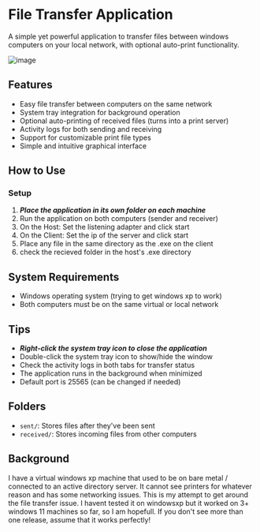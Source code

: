 # File Transfer Application

A simple yet powerful application to transfer files between windows computers on your local network, with optional auto-print functionality.

![image](https://github.com/user-attachments/assets/7841283b-059a-40d1-80d5-6954750bc97d)


## Features

- Easy file transfer between computers on the same network
- System tray integration for background operation
- Optional auto-printing of received files (turns into a print server)
- Activity logs for both sending and receiving
- Support for customizable print file types
- Simple and intuitive graphical interface

## How to Use

### Setup
1. ***Place the application in its own folder on each machine***
2. Run the application on both computers (sender and receiver)
4. On the Host: Set the listening adapter and click start
5. On the Client: Set the ip of the server and click start
6. Place any file in the same directory as the .exe on the client
7. check the recieved folder in the host's .exe directory

## System Requirements
- Windows operating system (trying to get windows xp to work)
- Both computers must be on the same virtual or local network

## Tips
- ***Right-click the system tray icon to close the application***
- Double-click the system tray icon to show/hide the window
- Check the activity logs in both tabs for transfer status
- The application runs in the background when minimized
- Default port is 25565 (can be changed if needed)

## Folders
- `sent/`: Stores files after they've been sent
- `received/`: Stores incoming files from other computers

## Background
I have a virtual windows xp machine that used to be on bare metal / connected to an active directory server.
It cannot see printers for whatever reason and has some networking issues. This is my attempt to get around the file transfer issue.
I havent tested it on windowsxp but it worked on 3+ windows 11 machines so far, so I am hopefull.
If you don't see more than one release, assume that it works perfectly!

